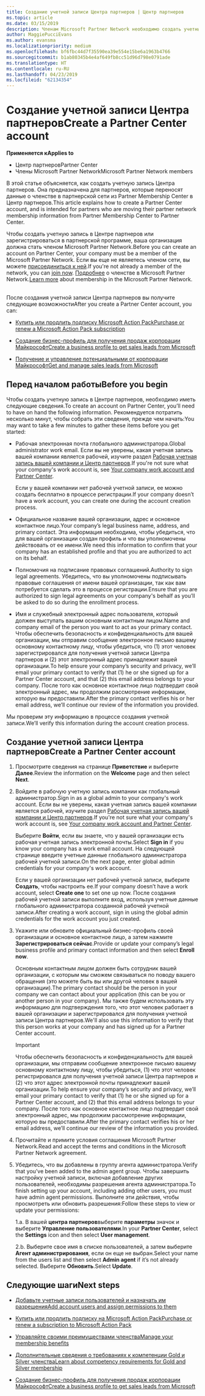 ```yaml
---
title: Создание учетной записи Центра партнеров | Центр партнеров
ms.topic: article
ms.date: 03/15/2019
description: Членам Microsoft Partner Network необходимо создать учетные записи Центра партнеров и бизнес-профиль для управления преимущества и компетенциями.
author: MaggiePucciEvans
ms.author: evansma
ms.localizationpriority: medium
ms.openlocfilehash: bf6fbc44d7f35590ea39e554e15be6a1963b4766
ms.sourcegitcommit: b1ab80345b4e4af649fb8cc51d96d798e0791ade
ms.translationtype: HT
ms.contentlocale: ru-RU
ms.lasthandoff: 04/23/2019
ms.locfileid: "62134354"
---
```

# <a name="create-a-partner-center-account"></a><span data-ttu-id="fed9b-103">Создание учетной записи Центра партнеров</span><span class="sxs-lookup"><span data-stu-id="fed9b-103">Create a Partner Center account</span></span>

<span data-ttu-id="fed9b-104">**Применяется к**</span><span class="sxs-lookup"><span data-stu-id="fed9b-104">**Applies to**</span></span>

-   <span data-ttu-id="fed9b-105">Центр партнеров</span><span class="sxs-lookup"><span data-stu-id="fed9b-105">Partner Center</span></span>
-   <span data-ttu-id="fed9b-106">Члены Microsoft Partner Network</span><span class="sxs-lookup"><span data-stu-id="fed9b-106">Microsoft Partner Network members</span></span>


<span data-ttu-id="fed9b-107">В этой статье объясняется, как создать учетную запись Центра партнеров. Она предназначена для партнеров, которые переносят данные о членстве в партнерской сети из Partner Membership Center в Центр партнеров.</span><span class="sxs-lookup"><span data-stu-id="fed9b-107">This article explains how to create a Partner Center account, and is intended for partners who are moving their partner network membership information from Partner Membership Center to Partner Center.</span></span> 

<span data-ttu-id="fed9b-108">Чтобы создать учетную запись в Центре партнеров или зарегистрироваться в партнерской программе, ваша организация должна стать членом Microsoft Partner Network.</span><span class="sxs-lookup"><span data-stu-id="fed9b-108">Before you can create an account on Partner Center, your company must be a member of the Microsoft Partner Network.</span></span> <span data-ttu-id="fed9b-109">Если вы еще не являетесь членом сети, вы можете [присоединиться к ней](https://partners.microsoft.com/PartnerProgram/simplifiedenrollment.aspx).</span><span class="sxs-lookup"><span data-stu-id="fed9b-109">If you're not already a member of the network, you can [join now](https://partners.microsoft.com/PartnerProgram/simplifiedenrollment.aspx).</span></span>  <span data-ttu-id="fed9b-110">[Подробнее](https://partner.microsoft.com/membership) о членстве в Microsoft Partner Network.</span><span class="sxs-lookup"><span data-stu-id="fed9b-110">[Learn more](https://partner.microsoft.com/membership) about membership in the Microsoft Partner Network.</span></span>  

<span data-ttu-id="fed9b-111">После создания учетной записи Центра партнеров вы получите следующие возможности</span><span class="sxs-lookup"><span data-stu-id="fed9b-111">After you create a Partner Center account, you can:</span></span>

-   [<span data-ttu-id="fed9b-112">Купить или продлить подписку Microsoft Action Pack</span><span class="sxs-lookup"><span data-stu-id="fed9b-112">Purchase or renew a Microsoft Action Pack subscription</span></span>](mpn-get-action-pack.md)

-   [<span data-ttu-id="fed9b-113">Создание бизнес-профиль для получения продаж корпорации Майкрософт</span><span class="sxs-lookup"><span data-stu-id="fed9b-113">Create a business profile to get sales leads from Microsoft</span></span>](create-a-marketing-profile.md)

-   [<span data-ttu-id="fed9b-114">Получение и управление потенциальными от корпорации Майкрософт</span><span class="sxs-lookup"><span data-stu-id="fed9b-114">Get and manage sales leads from Microsoft</span></span>](responding-to-referrals.md)

## <a name="before-you-begin"></a><span data-ttu-id="fed9b-115">Перед началом работы</span><span class="sxs-lookup"><span data-stu-id="fed9b-115">Before you begin</span></span>

<span data-ttu-id="fed9b-116">Чтобы создать учетную запись в Центре партнеров, необходимо иметь следующие сведения.</span><span class="sxs-lookup"><span data-stu-id="fed9b-116">To create an account on Partner Center, you’ll need to have on hand the following information.</span></span> <span data-ttu-id="fed9b-117">Рекомендуется потратить несколько минут, чтобы собрать эти сведения, прежде чем начать:</span><span class="sxs-lookup"><span data-stu-id="fed9b-117">You may want to take a few minutes to gather these items before you get started:</span></span>

-   <span data-ttu-id="fed9b-118">Рабочая электронная почта глобального администратора.</span><span class="sxs-lookup"><span data-stu-id="fed9b-118">Global administrator work email.</span></span> <span data-ttu-id="fed9b-119">Если вы не уверены, какая учетная запись вашей компании является рабочей, изучите раздел [Рабочая учетная запись вашей компании и Центр партнеров](azure-active-directory-tenants-and-partner-center.md).</span><span class="sxs-lookup"><span data-stu-id="fed9b-119">If you're not sure what your company's work account is, see [Your company work account and Partner Center](azure-active-directory-tenants-and-partner-center.md).</span></span>

    <span data-ttu-id="fed9b-120">Если у вашей компании нет рабочей учетной записи, ее можно создать бесплатно в процессе регистрации.</span><span class="sxs-lookup"><span data-stu-id="fed9b-120">If your company doesn’t have a work account, you can create one during the account creation process.</span></span> 

-   <span data-ttu-id="fed9b-121">Официальное название вашей организации, адрес и основное контактное лицо.</span><span class="sxs-lookup"><span data-stu-id="fed9b-121">Your company’s legal business name, address, and primary contact.</span></span> <span data-ttu-id="fed9b-122">Эта информация необходима, чтобы убедиться, что для вашей организации создан профиль и что вы уполномочены действовать от ее имени.</span><span class="sxs-lookup"><span data-stu-id="fed9b-122">We need this information to confirm that your company has an established profile and that you are authorized to act on its behalf.</span></span> 

-   <span data-ttu-id="fed9b-123">Полномочия на подписание правовых соглашений.</span><span class="sxs-lookup"><span data-stu-id="fed9b-123">Authority to sign legal agreements.</span></span> <span data-ttu-id="fed9b-124">Убедитесь, что вы уполномочены подписывать правовые соглашения от имени вашей организации, так как вам потребуется сделать это в процессе регистрации.</span><span class="sxs-lookup"><span data-stu-id="fed9b-124">Ensure that you are authorized to sign legal agreements on your company's behalf as you’ll be asked to do so during the enrollment process.</span></span>

-   <span data-ttu-id="fed9b-125">Имя и служебный электронный адрес пользователя, который должен выступать вашим основным контактным лицом.</span><span class="sxs-lookup"><span data-stu-id="fed9b-125">Name and company email of the person you want to act as your primary contact.</span></span> <span data-ttu-id="fed9b-126">Чтобы обеспечить безопасность и конфиденциальность для вашей организации, мы отправим сообщение электронное письмо вашему основному контактному лицу, чтобы убедиться, что (1) этот человек зарегистрировался для получения учетной записи Центра партнеров и (2) этот электронный адрес принадлежит вашей организации.</span><span class="sxs-lookup"><span data-stu-id="fed9b-126">To help ensure your company’s security and privacy, we’ll email your primary contact to verify that (1) he or she signed up for a Partner Center account, and that (2) this email address belongs to your company.</span></span> <span data-ttu-id="fed9b-127">После того как основное контактное лицо подтвердит свой электронный адрес, мы продолжим рассмотрение информации, которую вы предоставили.</span><span class="sxs-lookup"><span data-stu-id="fed9b-127">After the primary contact verifies his or her email address, we’ll continue our review of the information you provided.</span></span>

<span data-ttu-id="fed9b-128">Мы проверим эту информацию в процессе создания учетной записи.</span><span class="sxs-lookup"><span data-stu-id="fed9b-128">We’ll verify this information during the account creation process.</span></span> 
 
## <a name="create-a-partner-center-account"></a><span data-ttu-id="fed9b-129">Создание учетной записи Центра партнеров</span><span class="sxs-lookup"><span data-stu-id="fed9b-129">Create a Partner Center account</span></span>

1.  <span data-ttu-id="fed9b-130">Просмотрите сведения на странице **Приветствие** и выберите **Далее**.</span><span class="sxs-lookup"><span data-stu-id="fed9b-130">Review the information on the **Welcome** page and then select **Next**.</span></span>

2.  <span data-ttu-id="fed9b-131">Войдите в рабочую учетную запись компании как глобальный администратор.</span><span class="sxs-lookup"><span data-stu-id="fed9b-131">Sign in as a global admin to your company's work account.</span></span> <span data-ttu-id="fed9b-132">Если вы не уверены, какая учетная запись вашей компании является рабочей, изучите раздел [Рабочая учетная запись вашей компании и Центр партнеров](azure-active-directory-tenants-and-partner-center.md).</span><span class="sxs-lookup"><span data-stu-id="fed9b-132">If you're not sure what your company's work account is, see [Your company work account and Partner Center](azure-active-directory-tenants-and-partner-center.md).</span></span>

    <span data-ttu-id="fed9b-133">Выберите **Войти**, если вы знаете, что у вашей организации есть рабочая учетная запись электронной почты.</span><span class="sxs-lookup"><span data-stu-id="fed9b-133">Select **Sign in** if you know your company has a work email account.</span></span> <span data-ttu-id="fed9b-134">На следующей странице введите учетные данные глобального администратора рабочей учетной записи.</span><span class="sxs-lookup"><span data-stu-id="fed9b-134">On the next page, enter global admin credentials for your company's work account.</span></span> 

    <span data-ttu-id="fed9b-135">Если у вашей организации нет рабочей учетной записи, выберите **Создать**, чтобы настроить ее.</span><span class="sxs-lookup"><span data-stu-id="fed9b-135">If your company doesn’t have a work account, select **Create one** to set one up now.</span></span> <span data-ttu-id="fed9b-136">После создания рабочей учетной записи выполните вход, используя учетные данные глобального администратора созданной рабочей учетной записи.</span><span class="sxs-lookup"><span data-stu-id="fed9b-136">After creating a work account, sign in using the global admin credentials for the work account you just created.</span></span>

3.  <span data-ttu-id="fed9b-137">Укажите или обновите официальный бизнес-профиль своей организации и основное контактное лицо, а затем нажмите **Зарегистрироваться сейчас**.</span><span class="sxs-lookup"><span data-stu-id="fed9b-137">Provide or update your company’s legal business profile and primary contact information and then select **Enroll now**.</span></span> 

    <span data-ttu-id="fed9b-138">Основным контактным лицом должен быть сотрудник вашей организации, с которым мы сможем связываться по поводу вашего обращения (это можете быть вы или другой человек в вашей организации).</span><span class="sxs-lookup"><span data-stu-id="fed9b-138">The primary contact should be the person in your company we can contact about your application (this can be you or another person in your company).</span></span> <span data-ttu-id="fed9b-139">Мы также будем использовать эту информацию для подтверждения того, что этот человек работает в вашей организации и зарегистрировался для получения учетной записи Центра партнеров.</span><span class="sxs-lookup"><span data-stu-id="fed9b-139">We'll also use this information to verify that this person works at your company and has signed up for a Partner Center account.</span></span>

    > [!IMPORTANT]  
    > <span data-ttu-id="fed9b-140">Чтобы обеспечить безопасность и конфиденциальность для вашей организации, мы отправим сообщение электронное письмо вашему основному контактному лицу, чтобы убедиться, (1) что этот человек регистрировался для получения учетной записи Центра партнеров и (2) что этот адрес электронной почты принадлежит вашей организации.</span><span class="sxs-lookup"><span data-stu-id="fed9b-140">To help ensure your company’s security and privacy, we’ll email your primary contact to verify that (1) he or she signed up for a Partner Center account, and (2) that this email address belongs to your company.</span></span> <span data-ttu-id="fed9b-141">После того как основное контактное лицо подтвердит свой электронный адрес, мы продолжим рассмотрение информации, которую вы предоставили.</span><span class="sxs-lookup"><span data-stu-id="fed9b-141">After the primary contact verifies his or her email address, we’ll continue our review of the information you provided.</span></span>

4.  <span data-ttu-id="fed9b-142">Прочитайте и примите условия соглашения Microsoft Partner Network.</span><span class="sxs-lookup"><span data-stu-id="fed9b-142">Read and accept the terms and conditions in the Microsoft Partner Network agreement.</span></span> 

5.  <span data-ttu-id="fed9b-143">Убедитесь, что вы добавлены в группу агента администратора.</span><span class="sxs-lookup"><span data-stu-id="fed9b-143">Verify that you’ve been added to the admin agent group.</span></span> <span data-ttu-id="fed9b-144">Чтобы завершить настройку учетной записи, включая добавление других пользователей, необходимы разрешения агента администратора.</span><span class="sxs-lookup"><span data-stu-id="fed9b-144">To finish setting up your account, including adding other users, you must have admin agent permissions.</span></span> <span data-ttu-id="fed9b-145">Выполните эти действия, чтобы просмотреть или обновить разрешения:</span><span class="sxs-lookup"><span data-stu-id="fed9b-145">Follow these steps to view or update your permissions:</span></span>

    <span data-ttu-id="fed9b-146">1.</span><span class="sxs-lookup"><span data-stu-id="fed9b-146">a.</span></span> <span data-ttu-id="fed9b-147">В вашей **центра партнеров**выберите **параметры** значок и выберите **Управление пользователями**.</span><span class="sxs-lookup"><span data-stu-id="fed9b-147">In your **Partner Center**, select the **Settings** icon and then select **User management**.</span></span>  

    <span data-ttu-id="fed9b-148">2.</span><span class="sxs-lookup"><span data-stu-id="fed9b-148">b.</span></span> <span data-ttu-id="fed9b-149">Выберите свое имя в списке пользователей, а затем выберите **Агент администрирования**, если он еще не выбран.</span><span class="sxs-lookup"><span data-stu-id="fed9b-149">Select your name from the users list and then select **Admin agent** if it’s not already selected.</span></span> <span data-ttu-id="fed9b-150">Выберите **Обновить**.</span><span class="sxs-lookup"><span data-stu-id="fed9b-150">Select **Update**.</span></span>  

## <a name="next-steps"></a><span data-ttu-id="fed9b-151">Следующие шаги</span><span class="sxs-lookup"><span data-stu-id="fed9b-151">Next steps</span></span>

-   [<span data-ttu-id="fed9b-152">Добавьте учетные записи пользователей и назначать им разрешения</span><span class="sxs-lookup"><span data-stu-id="fed9b-152">Add account users and assign permissions to them</span></span>](create-user-accounts-and-set-permissions.md)

-   [<span data-ttu-id="fed9b-153">Купить или продлить подписку на Microsoft Action Pack</span><span class="sxs-lookup"><span data-stu-id="fed9b-153">Purchase or renew a subscription to Microsoft Action Pack</span></span>](mpn-get-action-pack.md)

-   [<span data-ttu-id="fed9b-154">Управляйте своими преимуществами членства</span><span class="sxs-lookup"><span data-stu-id="fed9b-154">Manage your membership benefits</span></span>](manage-your-partner-network-benefits.md)

-   [<span data-ttu-id="fed9b-155">Дополнительные сведения о требованиях к компетенции Gold и Silver членства</span><span class="sxs-lookup"><span data-stu-id="fed9b-155">Learn about competency requirements for Gold and Silver membership</span></span>](https://partner.microsoft.com/membership/competencies)

-   [<span data-ttu-id="fed9b-156">Создание бизнес-профиль для получения продаж корпорации Майкрософт</span><span class="sxs-lookup"><span data-stu-id="fed9b-156">Create a business profile to get sales leads from Microsoft</span></span>](create-a-marketing-profile.md)